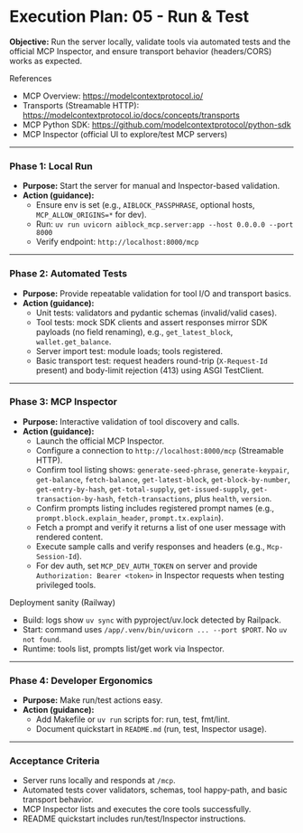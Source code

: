 # Execution Plan: 05 - Run & Test

**Objective:** Run the server locally, validate tools via automated tests and the official MCP Inspector, and ensure transport behavior (headers/CORS) works as expected.

References
- MCP Overview: https://modelcontextprotocol.io/
- Transports (Streamable HTTP): https://modelcontextprotocol.io/docs/concepts/transports
- MCP Python SDK: https://github.com/modelcontextprotocol/python-sdk
- MCP Inspector (official UI to explore/test MCP servers)

---

### Phase 1: Local Run
- **Purpose:** Start the server for manual and Inspector-based validation.
- **Action (guidance):**
  - Ensure env is set (e.g., `AIBLOCK_PASSPHRASE`, optional hosts, `MCP_ALLOW_ORIGINS=*` for dev).
  - Run: `uv run uvicorn aiblock_mcp.server:app --host 0.0.0.0 --port 8000`
  - Verify endpoint: `http://localhost:8000/mcp`

---

### Phase 2: Automated Tests
- **Purpose:** Provide repeatable validation for tool I/O and transport basics.
- **Action (guidance):**
  - Unit tests: validators and pydantic schemas (invalid/valid cases).
  - Tool tests: mock SDK clients and assert responses mirror SDK payloads (no field renaming), e.g., `get_latest_block`, `wallet.get_balance`.
  - Server import test: module loads; tools registered.
  - Basic transport test: request headers round-trip (`X-Request-Id` present) and body-limit rejection (413) using ASGI TestClient.

---

### Phase 3: MCP Inspector
- **Purpose:** Interactive validation of tool discovery and calls.
- **Action (guidance):**
  - Launch the official MCP Inspector.
  - Configure a connection to `http://localhost:8000/mcp` (Streamable HTTP).
  - Confirm tool listing shows: `generate-seed-phrase`, `generate-keypair`, `get-balance`, `fetch-balance`, `get-latest-block`, `get-block-by-number`, `get-entry-by-hash`, `get-total-supply`, `get-issued-supply`, `get-transaction-by-hash`, `fetch-transactions`, plus `health`, `version`.
  - Confirm prompts listing includes registered prompt names (e.g., `prompt.block.explain_header`, `prompt.tx.explain`).
  - Fetch a prompt and verify it returns a list of one user message with rendered content.
  - Execute sample calls and verify responses and headers (e.g., `Mcp-Session-Id`).
  - For dev auth, set `MCP_DEV_AUTH_TOKEN` on server and provide `Authorization: Bearer <token>` in Inspector requests when testing privileged tools.

Deployment sanity (Railway)
- Build: logs show `uv sync` with pyproject/uv.lock detected by Railpack.
- Start: command uses `/app/.venv/bin/uvicorn ... --port $PORT`. No `uv not found`.
- Runtime: tools list, prompts list/get work via Inspector.

---

### Phase 4: Developer Ergonomics
- **Purpose:** Make run/test actions easy.
- **Action (guidance):**
  - Add Makefile or `uv run` scripts for: run, test, fmt/lint.
  - Document quickstart in `README.md` (run, test, Inspector usage).

---

### Acceptance Criteria
- Server runs locally and responds at `/mcp`.
- Automated tests cover validators, schemas, tool happy-path, and basic transport behavior.
- MCP Inspector lists and executes the core tools successfully.
- README quickstart includes run/test/Inspector instructions.
